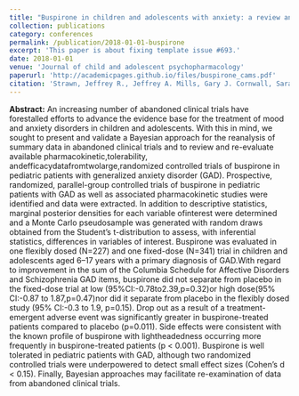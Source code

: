 ```yaml
---
title: "Buspirone in children and adolescents with anxiety: a review and Bayesian analysis of abandoned randomized controlled trials"
collection: publications
category: conferences
permalink: /publication/2018-01-01-buspirone
excerpt: 'This paper is about fixing template issue #693.'
date: 2018-01-01
venue: 'Journal of child and adolescent psychopharmacology'
paperurl: 'http://academicpages.github.io/files/buspirone_cams.pdf'
citation: 'Strawn, Jeffrey R., Jeffrey A. Mills, Gary J. Cornwall, Sarah A. Mossman, Sara T. Varney, Brooks R. Keeshin, and Paul E. Croarkin. &quot;Buspirone in children and adolescents with anxiety: a review and Bayesian analysis of abandoned randomized controlled trials.&quot; <i>Journal of child and adolescent psychopharmacology</i>. 28, no. 1 (2018): 2-9.'
---
```


<b>Abstract:</b> An increasing number of abandoned clinical trials have forestalled efforts to advance the evidence base for the
 treatment of mood and anxiety disorders in children and adolescents. With this in mind, we sought to present and validate a
 Bayesian approach for the reanalysis of summary data in abandoned clinical trials and to review and re-evaluate available
 pharmacokinetic,tolerability, andefficacydatafromtwolarge,randomized controlled trials of buspirone in pediatric patients
 with generalized anxiety disorder (GAD). Prospective, randomized, parallel-group controlled trials of buspirone in pediatric patients with GAD as well as associated pharmacokinetic studies were identified and data were extracted. In addition to descriptive statistics, marginal
 posterior densities for each variable ofinterest were determined and a Monte Carlo pseudosample was generated with random draws obtained from the Student’s t-distribution to assess, with inferential statistics, differences in variables of interest. Buspirone was evaluated in one flexibly dosed (N=227) and one fixed-dose (N=341) trial in children and adolescents aged 6–17 years with a primary diagnosis of GAD.With regard to improvement in the sum of the Columbia Schedule for Affective Disorders and Schizophrenia GAD items, buspirone did not separate from placebo in the fixed-dose trial at low (95%CI:-0.78to2.39,p=0.32)or high dose(95% CI:-0.87 to 1.87,p=0.47)nor did it separate from placebo in the flexibly dosed study (95% CI:-0.3 to 1.9, p=0.15). Drop out as a result of a treatment-emergent adverse event was significantly
 greater in buspirone-treated patients compared to placebo (p=0.011). Side effects were consistent with the known profile of
 buspirone with lightheadedness occurring more frequently in buspirone-treated patients (p < 0.001). Buspirone is well tolerated in pediatric patients with GAD, although two randomized controlled trials were underpowered to detect small effect sizes (Cohen’s d < 0.15). Finally, Bayesian approaches may facilitate re-examination of data from abandoned clinical trials. 

